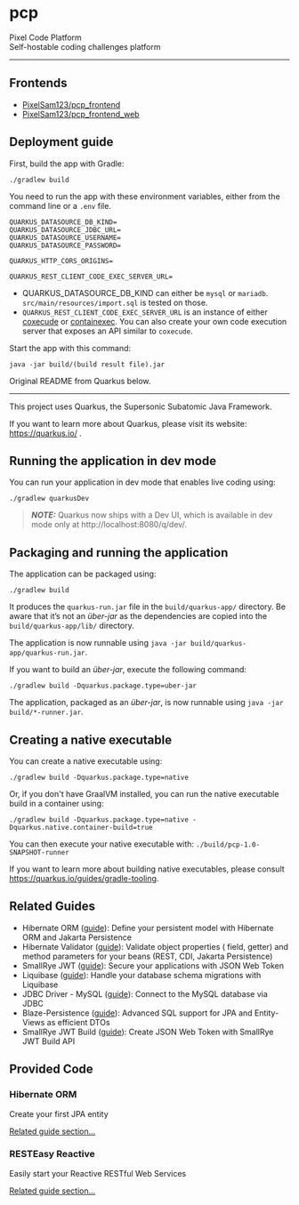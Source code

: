 # pcp

Pixel Code Platform  
Self-hostable coding challenges platform

---

## Frontends

- [PixelSam123/pcp_frontend](https://github.com/PixelSam123/pcp_frontend)
- [PixelSam123/pcp_frontend_web](https://github.com/PixelSam123/pcp_frontend_web)

## Deployment guide

First, build the app with Gradle:

```
./gradlew build
```

You need to run the app with these environment variables, either from the command line or a `.env` file.

```
QUARKUS_DATASOURCE_DB_KIND=
QUARKUS_DATASOURCE_JDBC_URL=
QUARKUS_DATASOURCE_USERNAME=
QUARKUS_DATASOURCE_PASSWORD=

QUARKUS_HTTP_CORS_ORIGINS=

QUARKUS_REST_CLIENT_CODE_EXEC_SERVER_URL=
```

- QUARKUS_DATASOURCE_DB_KIND can either be `mysql` or `mariadb`. `src/main/resources/import.sql` is tested on those.
- `QUARKUS_REST_CLIENT_CODE_EXEC_SERVER_URL` is an instance of either [coxecude](https://github.com/PixelSam123/coxecude) or [containexec](https://github.com/PixelSam123/containexec). You can also create your own code execution server that exposes an API similar to `coxecude`.

Start the app with this command:

```
java -jar build/(build result file).jar
```

Original README from Quarkus below.

---

This project uses Quarkus, the Supersonic Subatomic Java Framework.

If you want to learn more about Quarkus, please visit its website: https://quarkus.io/ .

## Running the application in dev mode

You can run your application in dev mode that enables live coding using:

```shell script
./gradlew quarkusDev
```

> **_NOTE:_**  Quarkus now ships with a Dev UI, which is available in dev mode only
> at http://localhost:8080/q/dev/.

## Packaging and running the application

The application can be packaged using:

```shell script
./gradlew build
```

It produces the `quarkus-run.jar` file in the `build/quarkus-app/` directory.
Be aware that it’s not an _über-jar_ as the dependencies are copied into
the `build/quarkus-app/lib/` directory.

The application is now runnable using `java -jar build/quarkus-app/quarkus-run.jar`.

If you want to build an _über-jar_, execute the following command:

```shell script
./gradlew build -Dquarkus.package.type=uber-jar
```

The application, packaged as an _über-jar_, is now runnable using `java -jar build/*-runner.jar`.

## Creating a native executable

You can create a native executable using:

```shell script
./gradlew build -Dquarkus.package.type=native
```

Or, if you don't have GraalVM installed, you can run the native executable build in a container
using:

```shell script
./gradlew build -Dquarkus.package.type=native -Dquarkus.native.container-build=true
```

You can then execute your native executable with: `./build/pcp-1.0-SNAPSHOT-runner`

If you want to learn more about building native executables, please
consult https://quarkus.io/guides/gradle-tooling.

## Related Guides

- Hibernate ORM ([guide](https://quarkus.io/guides/hibernate-orm)): Define your persistent model
  with Hibernate ORM and Jakarta Persistence
- Hibernate Validator ([guide](https://quarkus.io/guides/validation)): Validate object properties (
  field, getter) and method parameters for your beans (REST, CDI, Jakarta Persistence)
- SmallRye JWT ([guide](https://quarkus.io/guides/security-jwt)): Secure your applications with JSON
  Web Token
- Liquibase ([guide](https://quarkus.io/guides/liquibase)): Handle your database schema migrations
  with Liquibase
- JDBC Driver - MySQL ([guide](https://quarkus.io/guides/datasource)): Connect to the MySQL database
  via JDBC
- Blaze-Persistence ([guide](https://quarkus.io/guides/blaze-persistence)): Advanced SQL support for
  JPA and Entity-Views as efficient DTOs
- SmallRye JWT Build ([guide](https://quarkus.io/guides/security-jwt-build)): Create JSON Web Token
  with SmallRye JWT Build API

## Provided Code

### Hibernate ORM

Create your first JPA entity

[Related guide section...](https://quarkus.io/guides/hibernate-orm)

### RESTEasy Reactive

Easily start your Reactive RESTful Web Services

[Related guide section...](https://quarkus.io/guides/getting-started-reactive#reactive-jax-rs-resources)
